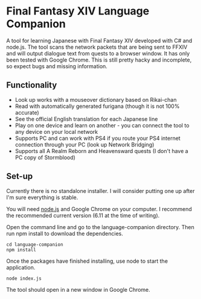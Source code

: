 # Final Fantasy XIV Language Companion

A tool for learning Japanese with Final Fantasy XIV developed with C# and node.js. The tool scans the network packets that are being sent to FFXIV and will output dialogue text from quests to a browser window. It has only been tested with Google Chrome. This is still pretty hacky and incomplete, so expect bugs and missing information.

## Functionality

* Look up works with a mouseover dictionary based on Rikai-chan
* Read with automatically generated furigana (though it is not 100% accurate)
* See the official English translation for each Japanese line
* Play on one device and learn on another - you can connect the tool to any device on your local network
* Supports PC and can work with PS4 if you route your PS4 internet connection through your PC (look up Network Bridging)
* Supports all A Realm Reborn and Heavensward quests (I don't have a PC copy of Stormblood)

## Set-up

Currently there is no standalone installer. I will consider putting one up after I'm sure everything is stable.


You will need [node.js](https://nodejs.org/en/) and Google Chrome on your computer. I recommend the recommended current version (6.11 at the time of writing).

Open the command line and go to the language-companion directory. Then run npm install to download the dependencies.
```
cd language-companion
npm install
```

Once the packages have finished installing, use node to start the application.
```
node index.js
```

The tool should open in a new window in Google Chrome. 